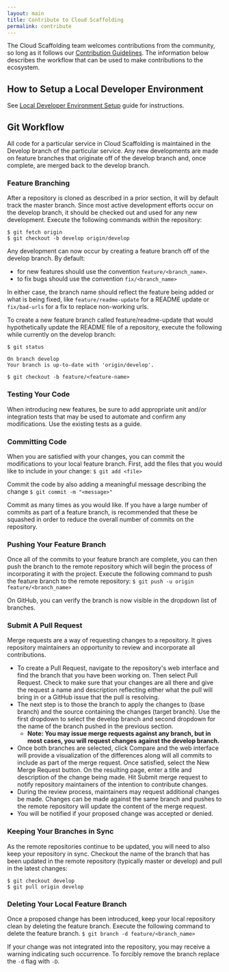 ```yaml
---
layout: main
title: Contribute to Cloud Scaffolding
permalink: contribute
---
```


The Cloud Scaffolding team welcomes contributions from the community, so long as it follows our [Contribution Guidelines](guidelines). The information below describes the workflow that can be used to make contributions to the ecosystem.

##  How to Setup a Local Developer Environment
See [Local Developer Environment Setup](devguide) guide for instructions.

## Git Workflow

All code for a particular service in Cloud Scaffolding is maintained in the Develop branch of the particular service. Any new developments are made on feature branches that originate off of the develop branch and, once complete, are merged back to the develop branch.

### Feature Branching

After a repository is cloned as described in a prior section, it will by default track the master branch. Since most active development efforts occur on the develop branch, it should be checked out and used for any new development.
Execute the following commands within the repository:
```
$ git fetch origin
$ git checkout -b develop origin/develop
```
Any development can now occur by creating a feature branch off of the develop branch. By default:
- for new features should use the convention `feature/<branch_name>`.
- to fix bugs should use the convention `fix/<branch_name>`

In either case, the branch name should reflect the feature being added or what is being fixed, like `feature/readme-update` for a README update or `fix/bad-urls` for a fix to replace non-working urls.

To create a new feature branch called feature/readme-update that would hypothetically update the README file of a repository, execute the following while currently on the develop branch:
```
$ git status

On branch develop
Your branch is up-to-date with 'origin/develop'.

$ git checkout -b feature/<feature-name>
```
### Testing Your Code

When introducing new features, be sure to add appropriate unit and/or integration tests that may be used to automate and confirm any modifications. Use the existing tests as a guide.

### Committing Code

When you are satisfied with your changes, you can commit the modifications to your local feature branch. First, add the files that you would like to include in your change:
`$ git add <file>`

Commit the code by also adding a meaningful message describing the change
`$ git commit -m "<message>"`

Commit as many times as you would like. If you have a large number of commits as part of a feature branch, is recommended that these be squashed in order to reduce the overall number of commits on the repository.

### Pushing Your Feature Branch

Once all of the commits to your feature branch are complete, you can then push the branch to the remote repository which will begin the process of incorporating it with the project. Execute the following command to push the feature branch to the remote repository:
`$ git push -u origin feature/<branch_name>`

On GitHub, you can verify the branch is now visible in the dropdown list of branches.

### Submit A Pull Request

Merge requests are a way of requesting changes to a repository. It gives repository maintainers an opportunity to review and incorporate all contributions.
- To create a Pull Request, navigate to the repository's web interface and find the branch that you have been working on. Then select Pull Request. Check to make sure that your changes are all there and give the request a name and description reflecting either what the pull will bring in or a GitHub issue that the pull is resolving.
- The next step is to those the branch to apply the changes to (base branch) and the source containing the changes (target branch). Use the first dropdown to select the develop branch and second dropdown for the name of the branch pushed in the previous section.
    - **Note: You may issue merge requests against any branch, but in most cases, you will request changes against the develop branch.**
- Once both branches are selected, click Compare and the web interface will provide a visualization of the differences along will all commits to include as part of the merge request. Once satisfied, select the New Merge Request button. On the resulting page, enter a title and description of the change being made. Hit Submit merge request to notify repository maintainers of the intention to contribute changes.
- During the review process, maintainers may request additional changes be made. Changes can be made against the same branch and pushes to the remote repository will update the content of the merge request.
- You will be notified if your proposed change was accepted or denied.

### Keeping Your Branches in Sync

As the remote repositories continue to be updated, you will need to also keep your repository in sync. Checkout the name of the branch that has been updated in the remote repository (typically master or develop) and pull in the latest changes:
```
$ git checkout develop
$ git pull origin develop
```

### Deleting Your Local Feature Branch

Once a proposed change has been introduced, keep your local repository clean by deleting the feature branch. Execute the following command to delete the feature branch.
`$ git branch -d feature/<branch_name>`

If your change was not integrated into the repository, you may receive a warning indicating such occurrence. To forcibly remove the branch replace the `-d` flag with `-D`.
